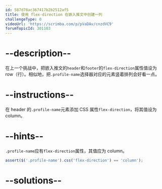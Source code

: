 ```yaml
---
id: 587d78ac367417b2b2512af5
title: 使用 flex-direction 在嵌入推文中创建一列
challengeType: 0
videoUrl: 'https://scrimba.com/p/pVaDAv/cnzdVC9'
forumTopicId: 301103
---
```


# --description--

在上一个挑战中，把嵌入推文的`header`和`footer`的`flex-direction`属性值设为 row（行）。相似地，把`.profile-name`选择器对应的元素竖着排列会好看一点。

# --instructions--

在 header 的`.profile-name`元素添加 CSS 属性`flex-direction`，将其值设为 column。

# --hints--

`.profile-name`应有`flex-direction`属性，其值应为 column。

```js
assert($('.profile-name').css('flex-direction') == 'column');
```

# --solutions--

